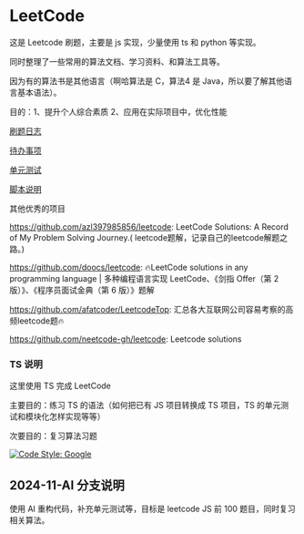 # LeetCode

这是 Leetcode 刷题，主要是 js 实现，少量使用 ts 和 python 等实现。

同时整理了一些常用的算法文档、学习资料、和算法工具等。

因为有的算法书是其他语言（啊哈算法是 C，算法4 是 Java，所以要了解其他语言基本语法）。

目的：1、提升个人综合素质 2、应用在实际项目中，优化性能

[刷题日志](./docs/log.md)

[待办事项](./docs/todo.md)

[单元测试](./docs/unit-test.md)

[脚本说明](./docs/scripts-description.md)

其他优秀的项目

https://github.com/azl397985856/leetcode: LeetCode Solutions: A Record of My Problem Solving Journey.( leetcode题解，记录自己的leetcode解题之路。)

https://github.com/doocs/leetcode: 🔥LeetCode solutions in any programming language | 多种编程语言实现 LeetCode、《剑指 Offer（第 2 版）》、《程序员面试金典（第 6 版）》题解

https://github.com/afatcoder/LeetcodeTop: 汇总各大互联网公司容易考察的高频leetcode题🔥

https://github.com/neetcode-gh/leetcode: Leetcode solutions


### TS 说明

这里使用 TS 完成 LeetCode 

主要目的：练习 TS 的语法（如何把已有 JS 项目转换成 TS 项目，TS 的单元测试和模块化怎样实现等等）

次要目的：复习算法习题

[![Code Style: Google](https://img.shields.io/badge/code%20style-google-blueviolet.svg)](https://github.com/google/gts)


## 2024-11-AI 分支说明

使用 AI 重构代码，补充单元测试等，目标是 leetcode JS 前 100 题目，同时复习相关算法。
